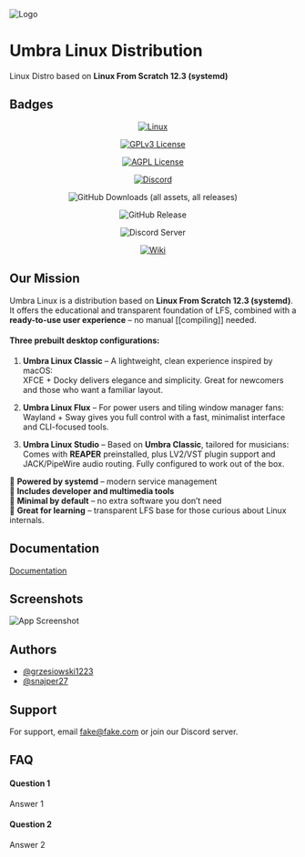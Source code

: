 
![Logo](https://dev-to-uploads.s3.amazonaws.com/uploads/articles/th5xamgrr6se0x5ro4g6.png)


# Umbra Linux Distribution

Linux Distro based on **Linux From Scratch 12.3 (systemd)**

## Badges
<div align="center">
  
[![Linux](https://img.shields.io/badge/Linux-FCC624?logo=linux&logoColor=black)](https://linux.org/)

[![GPLv3 License](https://img.shields.io/badge/License-GPL%20v3-yellow.svg)](https://opensource.org/licenses/)

[![AGPL License](https://img.shields.io/badge/license-AGPL-blue.svg)](http://www.gnu.org/licenses/agpl-3.0)

[![Discord](https://img.shields.io/badge/Discord-%235865F2.svg?&logo=discord&logoColor=white)](#)

![GitHub Downloads (all assets, all releases)](https://img.shields.io/github/downloads/grzesiowski1223/UmbraLinux/total)

![GitHub Release](https://img.shields.io/github/v/release/grzesiowski1223/UmbraLinux)


![Discord Server](https://img.shields.io/discord/1383811397644976188?label=Discord&logo=discord)

[![Wiki](https://img.shields.io/badge/Read-wiki-cc5490.svg?logo=github)](https://github.com/grzesiowski1223/UmbraLinux/wiki)
</div>

## Our Mission

Umbra Linux is a distribution based on **Linux From Scratch 12.3 (systemd)**. It offers the educational and transparent foundation of LFS, combined with a **ready-to-use user experience** – no manual [[compiling]] needed.

#### Three prebuilt desktop configurations:

1. **Umbra Linux Classic** – A lightweight, clean experience inspired by macOS:  
    XFCE + Docky delivers elegance and simplicity. Great for newcomers and those who want a familiar layout.
    
2. **Umbra Linux Flux** – For power users and tiling window manager fans:  
    Wayland + Sway gives you full control with a fast, minimalist interface and CLI-focused tools.
    
3. **Umbra Linux Studio** – Based on **Umbra Classic**, tailored for musicians:  
    Comes with **REAPER** preinstalled, plus LV2/VST plugin support and JACK/PipeWire audio routing. Fully configured to work out of the box.
    

🔹 **Powered by systemd** – modern service management  
🔹 **Includes developer and multimedia tools**  
🔹 **Minimal by default** – no extra software you don’t need  
🔹 **Great for learning** – transparent LFS base for those curious about Linux internals. 
## Documentation

[Documentation](https://nerdnetwork.infy.uk/?i=1)


## Screenshots

![App Screenshot](https://via.placeholder.com/468x300?text=App+Screenshot+Here)


## Authors

- [@grzesiowski1223](https://www.github.com/grzesiowski1223)
- [@snajper27](https://www.github.com/snajper27)


## Support

For support, email fake@fake.com or join our Discord server.


## FAQ

#### Question 1

Answer 1

#### Question 2

Answer 2

